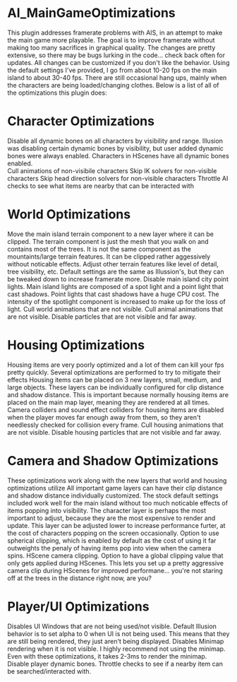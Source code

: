 # AI_MainGameOptimizations
This plugin addresses framerate problems with AIS, in an attempt to make the main game more playable.  The goal is to improve framerate without making too many sacrifices in graphical quality.  The changes are pretty extensive, so there may be bugs lurking in the code... check back often for updates.  All changes can be customized if you don't like the behavior.  Using the default settings I've provided, I go from about 10-20 fps on the main island to about 30-40 fps.  There are still occasional hang ups, mainly when the characters are being loaded/changing clothes.  Below is a list of all of the optimizations this plugin does:

# Character Optimizations
Disable all dynamic bones on all characters by visibility and range.  Illusion was disabling certain dynamic bones by visibility, but user added dynamic bones were always enabled.  Characters in HScenes have all dynamic bones enabled.<br>
Cull animations of non-visibile characters
Skip IK solvers for non-visible characters
Skip head direction solvers for non-visible characters
Throttle AI checks to see what items are nearby that can be interacted with

# World Optimizations
Move the main island terrain component to a new layer where it can be clipped.  The terrain component is just the mesh that you walk on and contains most of the trees.  It is not the same component as the mountaints/large terrain features.  It can be clipped rather aggessively without noticable effects.
Adjust other terrain features like level of detail, tree visibility, etc.  Default settings are the same as Illussion's, but they can be tweaked down to increase framerate more.
Disable main island city point lights.  Main island lights are composed of a spot light and a point light that cast shadows.  Point lights that cast shadows have a huge CPU cost.  The intensity of the spotlight component is increased to make up for the loss of light.
Cull world animations that are not visible.
Cull animal animations that are not visible.
Disable particles that are not visible and far away.

# Housing Optimizations
Housing items are very poorly optimized and a lot of them can kill your fps pretty quickly.  Several optimizations are performed to try to mitigate their effects
Housing items can be placed on 3 new layers, small, medium, and large objects.  These layers can be individually configured for clip distance and shadow distance.  This is important because normally housing items are placed on the main map layer, meaning they are rendered at all times.
Camera colliders and sound effect colliders for housing items are disabled when the player moves far enough away from them, so they aren't needlessly checked for collision every frame.
Cull housing animations that are not visible.
Disable housing particles that are not visible and far away.

# Camera and Shadow Optimizations
These optimizations work along with the new layers that world and housing optimizations utilize
All important game layers can have their clip distance and shadow distance individually customized.  The stock default settings included work well for the main island without too much noticable effects of items popping into visibility.  The character layer is perhaps the most important to adjust, because they are the most expensive to render and update.  This layer can be adjusted lower to increase performance furter, at the cost of characters popping on the screen occasionally.
Option to use spherical clipping, which is enabled by default as the cost of using it far outweights the penaly of having items pop into view when the camera spins.
HScene camera clipping.  Option to have a global clipping value that only gets applied during HScenes.  This lets you set up a pretty aggressive camera clip during HScenes for improved performane... you're not staring off at the trees in the distance right now, are you?

# Player/UI Optimizations
Disables UI Windows that are not being used/not visible.  Default Illusion behavior is to set alpha to 0 when UI is not being used.  This means that they are still being rendered, they just aren't being displayed.
Disables Minimap rendering when it is not visible.  I highly recommend not using the minimap.  Even with these optimizations, it takes 2-3ms to render the minimap.
Disable player dynamic bones.
Throttle checks to see if a nearby item can be searched/interacted with.  

